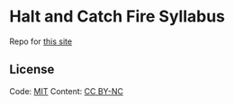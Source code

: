 # Halt and Catch Fire Syllabus

Repo for [this site](bits.ashleyblewer.com/halt-and-catch-fire-syllabus/)

## License

Code: [MIT](https://opensource.org/licenses/MIT)
Content: [CC BY-NC](https://creativecommons.org/licenses/by-nc/4.0/)